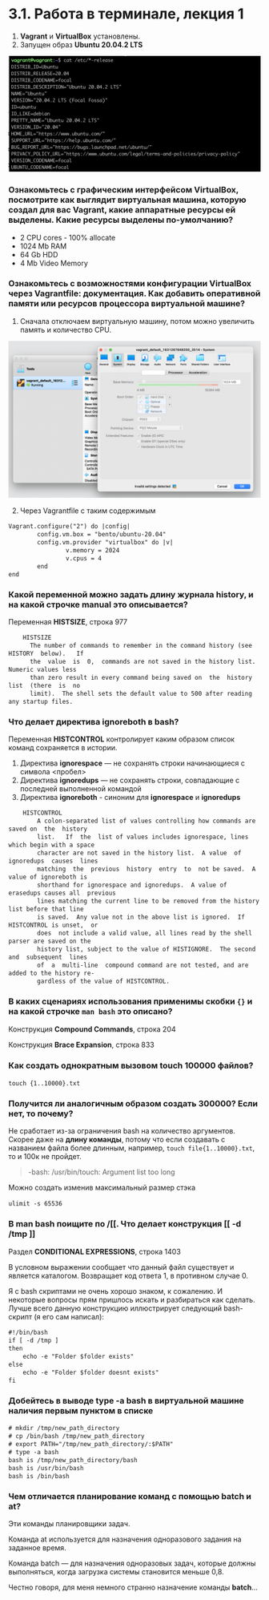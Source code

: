 # 3.1. Работа в терминале, лекция 1

1. **Vagrant** и **VirtualBox** установлены.
2. Запущен образ **Ubuntu 20.04.2 LTS**

![Vagrant ssh - Ubuntu 20.04.2 TLS](vagrant-ubuntu-ssh.png)

### Ознакомьтесь с графическим интерфейсом VirtualBox, посмотрите как выглядит виртуальная машина, которую создал для вас Vagrant, какие аппаратные ресурсы ей выделены. Какие ресурсы выделены по-умолчанию?

* 2 CPU cores - 100% allocate 
* 1024 Mb RAM
* 64 Gb HDD
* 4 Mb Video Memory

### Ознакомьтесь с возможностями конфигурации VirtualBox через Vagrantfile: документация. Как добавить оперативной памяти или ресурсов процессора виртуальной машине?

1. Сначала отключаем виртуальную машину, потом можно увеличить память и количество CPU.

![Virtual Box default settings](virtual-box-gui-settings.png)

2. Через Vagrantfile с таким содержимым

```console
Vagrant.configure("2") do |config|
        config.vm.box = "bento/ubuntu-20.04"
        config.vm.provider "virtualbox" do |v|
                v.memory = 2024
                v.cpus = 4
        end
end
```



### Какой переменной можно задать длину журнала history, и на какой строчке manual это описывается?

Переменная **HISTSIZE**, строка 977

```
    HISTSIZE
      The number of commands to remember in the command history (see HISTORY  below).   If
      the  value  is  0,  commands are not saved in the history list.  Numeric values less
      than zero result in every command being saved on  the  history  list  (there  is  no
      limit).  The shell sets the default value to 500 after reading any startup files.
```

### Что делает директива ignoreboth в bash?

Переменная **HISTCONTROL** контролирует каким образом список команд сохраняется в истории.

1. Директива **ignorespace** — не сохранять строки начинающиеся с символа <пробел>
2. Директива **ignoredups** — не сохранять строки, совпадающие с последней выполненной командой
3. Директива **ignoreboth** - синоним для **ignorespace** и **ignoredups**

```
    HISTCONTROL
        A colon-separated list of values controlling how commands are saved on  the  history
        list.   If  the  list of values includes ignorespace, lines which begin with a space
        character are not saved in the history list.  A value  of  ignoredups  causes  lines
        matching  the  previous  history  entry  to  not be saved.  A value of ignoreboth is
        shorthand for ignorespace and ignoredups.  A value of erasedups causes all  previous
        lines matching the current line to be removed from the history list before that line
        is saved.  Any value not in the above list is ignored.  If HISTCONTROL is unset,  or
        does  not include a valid value, all lines read by the shell parser are saved on the
        history list, subject to the value of HISTIGNORE.  The second and  subsequent  lines
        of  a  multi-line  compound command are not tested, and are added to the history re‐
        gardless of the value of HISTCONTROL.
```

### В каких сценариях использования применимы скобки `{}` и на какой строчке `man bash` это описано?

Конструкция **Compound Commands**, строка 204

Конструкция **Brace Expansion**, строка 833

### Как создать однократным вызовом touch 100000 файлов?

`touch {1..10000}.txt`

### Получится ли аналогичным образом создать 300000? Если нет, то почему?

Не сработает из-за ограничения bash на количество аргументов.
Скорее даже на **длину команды**, потому что если 
создавать с названием файла более длинным, например, `touch file{1..10000}.txt`,
то и 100к не пройдет.

> -bash: /usr/bin/touch: Argument list too long

Можно создать изменив максимальный размер стэка

`ulimit -s 65536`


### В man bash поищите по /\[\[. Что делает конструкция [[ -d /tmp ]]

Раздел **CONDITIONAL EXPRESSIONS**, строка 1403

В условном выражении сообщает что данный файл существует и является каталогом. 
Возвращает код ответа 1, в противном случае 0. 

Я с bash скриптами не очень хорошо знаком, к сожалению. 
И некоторые вопросы прям пришлось искать и разбираться как сделать. 
Лучше всего данную конструкцию иллюстрирует следующий bash-скрипт
(я его сам написал):

```console
#!/bin/bash
if [ -d /tmp ]
then
    echo -e "Folder $folder exists"
else
    echo -e "Folder $folder doesnt exists"
fi
```

### Добейтесь в выводе type -a bash в виртуальной машине наличия первым пунктом в списке

```console
# mkdir /tmp/new_path_directory
# cp /bin/bash /tmp/new_path_directory
# export PATH="/tmp/new_path_directory/:$PATH"
# type -a bash
bash is /tmp/new_path_directory/bash
bash is /usr/bin/bash
bash is /bin/bash
```


### Чем отличается планирование команд с помощью batch и at?

Эти команды планировщики задач.

Команда at используется для назначения одноразового задания на заданное время.

Команда batch — для назначения одноразовых задач, которые должны выполняться, когда загрузка системы становится меньше 0,8.

Честно говоря, для меня немного странно назначение команды **batch**...